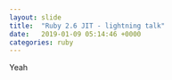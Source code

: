 ```yaml
---
layout: slide
title:  "Ruby 2.6 JIT - lightning talk"
date:   2019-01-09 05:14:46 +0000
categories: ruby
---
```


<section markdown="1">
Yeah
</section>

